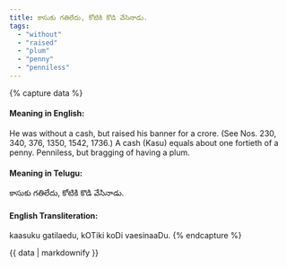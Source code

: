 ```yaml
---
title: కాసుకు గతిలేదు, కోటికి కొడి వేసినాడు.
tags:
  - "without"
  - "raised"
  - "plum"
  - "penny"
  - "penniless"
---
```


{% capture data %}
#### Meaning in English:
He was without a cash, but raised his banner for a crore.
(See Nos. 230, 340, 376, 1350, 1542, 1736.)
A cash (Kasu) equals about one fortieth of a penny.
Penniless, but bragging of having a plum.

#### Meaning in Telugu:
కాసుకు గతిలేదు, కోటికి కొడి వేసినాడు.

#### English Transliteration:
kaasuku gatilaedu, kOTiki koDi vaesinaaDu.
{% endcapture %}

<div class="notice">{{ data | markdownify }}</div>

